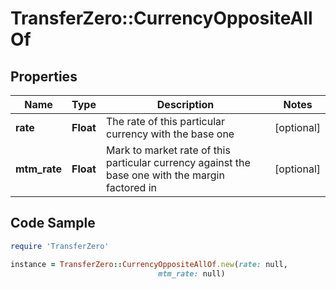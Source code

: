 # TransferZero::CurrencyOppositeAllOf

## Properties

Name | Type | Description | Notes
------------ | ------------- | ------------- | -------------
**rate** | **Float** | The rate of this particular currency with the base one | [optional] 
**mtm_rate** | **Float** | Mark to market rate of this particular currency against the base one with the margin factored in | [optional] 

## Code Sample

```ruby
require 'TransferZero'

instance = TransferZero::CurrencyOppositeAllOf.new(rate: null,
                                 mtm_rate: null)
```


